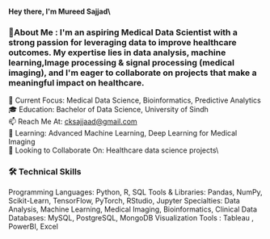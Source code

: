#### Hey there, I'm Mureed Sajjad\
### 👋About Me : I'm an aspiring Medical Data Scientist with a strong passion for leveraging data to improve healthcare outcomes. My expertise lies in data analysis, machine learning,Image processing & signal processing (medical imaging), and I'm eager to collaborate on projects that make a meaningful impact on healthcare.

🔬 Current Focus: Medical Data Science, Bioinformatics, Predictive Analytics\
🎓 Education: Bachelor of Data Science, University of Sindh\
📫 Reach Me At: cksajjaad@gmail.com\
🌱 Learning: Advanced Machine Learning, Deep Learning for Medical Imaging\
👯 Looking to Collaborate On: Healthcare data science projects\
### 🛠️ Technical Skills
Programming Languages: Python, R, SQL
Tools & Libraries: Pandas, NumPy, Scikit-Learn, TensorFlow, PyTorch, RStudio, Jupyter
Specialties: Data Analysis, Machine Learning, Medical Imaging, Bioinformatics, Clinical Data
Databases: MySQL, PostgreSQL, MongoDB
Visualization Tools : Tableau , PowerBI, Excel
